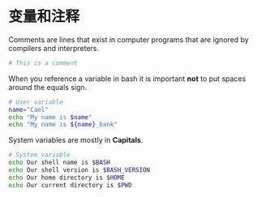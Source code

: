 # 变量和注释

Comments are lines that exist in computer programs that are ignored by compilers and interpreters.

```bash
# This is a comment
```

When you reference a variable in bash it is important **not** to put spaces around the equals sign.

```bash
# User variable
name="Cael"
echo "My name is $name"
echo "My name is ${name}_bank"
```

System variables are mostly in **Capitals**.

```bash
# System variable
echo Our shell name is $BASH
echo Our shell version is $BASH_VERSION
echo Our home directory is $HOME
echo Our current directory is $PWD
```

